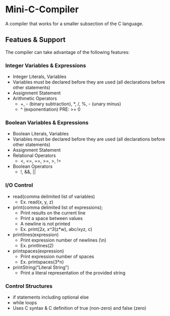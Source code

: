 # Mini-C-Compiler

A compiler that works for a smaller subsection of the C language.

## Featues & Support

The compiler can take advantage of the following features:</br>

### Integer Variables & Expressions

- Integer Literals, Variables
- Variables must be declared before they are used (all declarations before other
  statements)
- Assignment Statement
- Arithmetic Operators
  - +, - (binary subtraction), \*, /, %, - (unary minus)
  - ^ (exponentiation) PRE: >= 0

### Boolean Variables & Expressions

- Boolean Literals, Variables
- Variables must be declared before they are used (all declarations before other
  statements)
- Assignment Statement
- Relational Operators
  - <, <=, ==, >=, >, !=
- Boolean Operators
  - !, &&, ||

### I/O Control

- read(comma delimited list of variables)
  - Ex. read(x, y, z)
- print(comma delimited list of expressions);
  - Print results on the current line
  - Print a space between values
  - A newline is not printed
  - Ex. print(2*x, x^3*(z\*w), abc/xyz, c)
- printlines(expression)
  - Print expression number of newlines (\n)
  - Ex. printlines(2)
- printspaces(expression)
  - Print expression number of spaces
  - Ex. printspaces(3\*n)
- printString(“Literal String”)
  - Print a literal representation of the provided string

### Control Structures

- if statements including optional else
- while loops
- Uses C syntax & C definition of true (non-zero) and false (zero)
